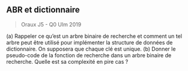 ## ABR et dictionnaire
> Oraux J5 - Q0 Ulm 2019

(a) Rappeler ce qu’est un arbre binaire de recherche et comment un tel arbre peut être utilisé pour implémenter la structure de données de dictionnaire. On supposera que chaque clé est unique.
(b) Donner le pseudo-code de la fonction de recherche dans un arbre binaire de recherche. Quelle est sa complexité en pire cas ?

##
<!--stackedit_data:
eyJoaXN0b3J5IjpbNTc4MDU5MzA1LDc1MTQxMDY2OV19
-->